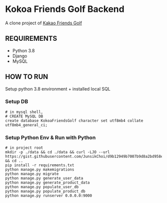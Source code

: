 # Kokoa Friends Golf Backend

A clone project of [Kakao Friends Golf]('https://www.kakaofriendsgolf.com')

## REQUIREMENTS
- Python 3.8
- Django
- MySQL
  
## HOW TO RUN
Setup python 3.8 environment + installed local SQL

### Setup DB
```mysql
# in mysql shell,
# CREATE MySQL DB
create database KokoaFriendsGolf character set utf8mb4 collate utf8mb4_general_ci;
```

### Setup Python Env & Run with Python
```shell
# in project root
mkdir -p ./data && cd ./data && curl -LJO --url https://gist.githubusercontent.com/JunsikChoi/d9b12949b7007b9d8a2bd958e0a8f0e7/raw/95e05009cd38033d2fe4e5583488469733861694/mockup_data.py && cd ..
pip install -r requirements.txt
python manage.py makemigrations
python manage.py migrate
python manage.py generate_user_data
python manage.py generate_product_data
python manage.py populate_user_db
python manage.py populate_product_db
python manage.py runserver 0.0.0.0:9000
```

